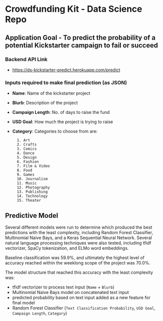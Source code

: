 # Crowdfunding Kit - Data Science Repo

## Application Goal - To predict the probability of a potential Kickstarter campaign to fail or succeed

### Backend API Link 
- https://ds-kickstarter-predict.herokuapp.com/predict

### Inputs required to make final prediction (as JSON)

- **Name**: Name of the kickstarter project
- **Blurb**: Description of the project
- **Campaign Length**: No. of days to raise the fund
- **USD Goal**: How much the project is trying to raise
- **Category**: Categories to choose from are:

        1. Art
        2. Crafts
        3. Comics
        4. Dance
        5. Design
        6. Fashion
        7. Film & Video
        8. Food
        9. Games
        10. Journalism
        11. Music
        12. Photography
        13. Publishing
        14. Technology
        15. Theater


## Predictive Model

Several different models were run to determine which produced the best predictions with the least complexity, including Random Forest Classifier, Multinomial Naive Bays, and a Keras Sequential Neural Network. Several natural language processing techniques were also tested, including tfidf vectorizer, SpaCy tokenization, and ELMo word embeddings. 

Baseline classification was 59.9%, and ultimately the highest level of accuracy reached within the weeklong scope of the project was 70.0%.

The model structure that reached this accuracy with the least complexity was:
- tfidf vectorizer to process text input (`Name` + `Blurb`)
- Multinomial Naive Bays model on concatenated text input
- predicted probability based on text input added as a new feature for final model
- Random Forest Classifier (`Text Classification Probability`, `USD Goal`, `Campaign Length`, `Category`)




